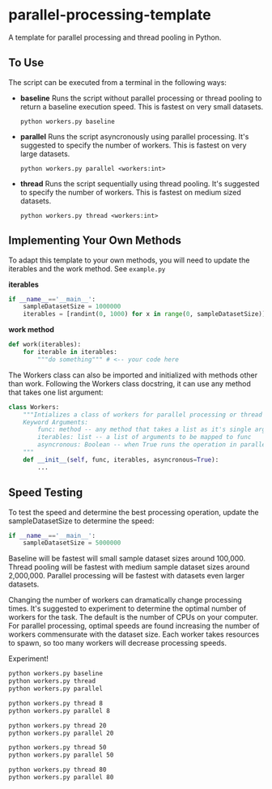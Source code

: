 # parallel-processing-template

A template for parallel processing and thread pooling in Python.

## To Use

The script can be executed from a terminal in the following ways:

* __baseline__ Runs the script without parallel processing or thread pooling to return a baseline execution speed. This is fastest on very small datasets.

    `python workers.py baseline`

* __parallel__ Runs the script asyncronously using parallel processing. It's suggested to specify the number of workers. This is fastest on very large datasets.

    `python workers.py parallel <workers:int>`

* __thread__ Runs the script sequentially using thread pooling. It's suggested to specify the number of workers. This is fastest on medium sized datasets.

    `python workers.py thread <workers:int>`

## Implementing Your Own Methods

To adapt this template to your own methods, you will need to update the iterables and the work method. See `example.py`

**iterables**

``` python
if __name__=='__main__':
    sampleDatasetSize = 1000000
    iterables = [randint(0, 1000) for x in range(0, sampleDatasetSize)] # <-- change this to whatever you want to process
```

**work method**

``` python
def work(iterables):
    for iterable in iterables:
        """do something""" # <-- your code here
```

The Workers class can also be imported and initialized with methods other than work. Following the Workers class docstring, it can use any method that takes one list argument:

``` python
class Workers:
    """Intializes a class of workers for parallel processing or thread pooling \n
    Keyword Arguments:
        func: method -- any method that takes a list as it's single argument
        iterables: list -- a list of arguments to be mapped to func
        asyncronous: Boolean -- when True runs the operation in parallel; when False runs the operation in thread pool
    """
    def __init__(self, func, iterables, asyncronous=True):
        ...
```

## Speed Testing

To test the speed and determine the best processing operation, update the sampleDatasetSize to determine the speed:

``` python
if __name__=='__main__':
    sampleDatasetSize = 5000000
```

Baseline will be fastest will small sample dataset sizes around 100,000. Thread pooling will be fastest with medium sample dataset sizes around 2,000,000. Parallel processing will be fastest with datasets even larger datasets.

Changing the number of workers can dramatically change processing times. It's suggested to experiment to determine the optimal number of workers for the task. The default is the number of CPUs on your computer. For parallel processing, optimal speeds are found increasing the number of workers commensurate with the dataset size. Each worker takes resources to spawn, so too many workers will decrease processing speeds.

Experiment!

``` cmd
python workers.py baseline
python workers.py thread
python workers.py parallel

python workers.py thread 8
python workers.py parallel 8

python workers.py thread 20
python workers.py parallel 20

python workers.py thread 50
python workers.py parallel 50

python workers.py thread 80
python workers.py parallel 80
```
